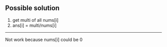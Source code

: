 ## Possible solution
1. get multi of all nums[i]
2. ans[i] = multi/nums[i] 
---
Not work because nums[i] could be 0
